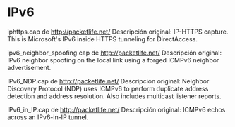 ﻿IPv6
=========

iphttps.cap de http://packetlife.net/
Descripción original:
IP-HTTPS capture. This is Microsoft's IPv6 inside HTTPS tunneling for DirectAccess.

ipv6_neighbor_spoofing.cap de http://packetlife.net/
Descripción original:
IPv6 neighbor spoofing on the local link using a forged ICMPv6 neighbor advertisement.

IPv6_NDP.cap de http://packetlife.net/
Descripción original:
Neighbor Discovery Protocol (NDP) uses ICMPv6 to perform duplicate address detection and address resolution. Also includes multicast listener reports.

IPv6_in_IP.cap de http://packetlife.net/
Descripción original:
ICMPv6 echos across an IPv6-in-IP tunnel.